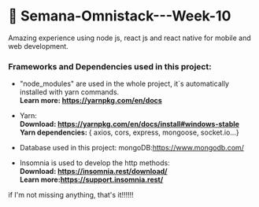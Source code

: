 # :rocket:	Semana-Omnistack---Week-10
Amazing experience using node js, react js and react native for mobile and web development. 

<h3 style = fontColor:"blue">Frameworks and Dependencies used in this project:</h3>

* "node_modules" are used in the whole project, it´s automatically installed with yarn commands.<br>
  <b>Learn more: https://yarnpkg.com/en/docs</b>

* Yarn:<br>
  <b>Download: https://yarnpkg.com/en/docs/install#windows-stable <br>
  Yarn dependencies: </b>
    { axios, cors, express, mongoose, socket.io...}

* Database used in this project: 
  mongoDB:https://www.mongodb.com/
  
* Insomnia is used to develop the http methods:<br>
 <b>Download: https://insomnia.rest/download/<br>
    Learn more:https://support.insomnia.rest/</b>
<p> if I'm not missing anything, that's it!!!!!!</p>
 
  
